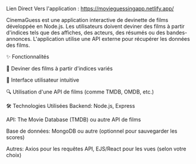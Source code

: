 Lien Direct Vers l'application :
https://movieguessingapp.netlify.app/


CinemaGuess est une application interactive de devinette de films développée en Node.js. Les utilisateurs doivent deviner des films à partir d'indices tels que des affiches, des acteurs, des résumés ou des bandes-annonces. L'application utilise une API externe pour récupérer les données des films.

✨ Fonctionnalités

🎥 Deviner des films à partir d'indices variés

📱 Interface utilisateur intuitive

🔍 Utilisation d'une API de films (comme TMDB, OMDB, etc.)

🛠️ Technologies Utilisées
Backend: Node.js, Express

API: The Movie Database (TMDB) ou autre API de films

Base de données: MongoDB ou autre (optionnel pour sauvegarder les scores)

Autres: Axios pour les requêtes API, EJS/React pour les vues (selon votre choix)

